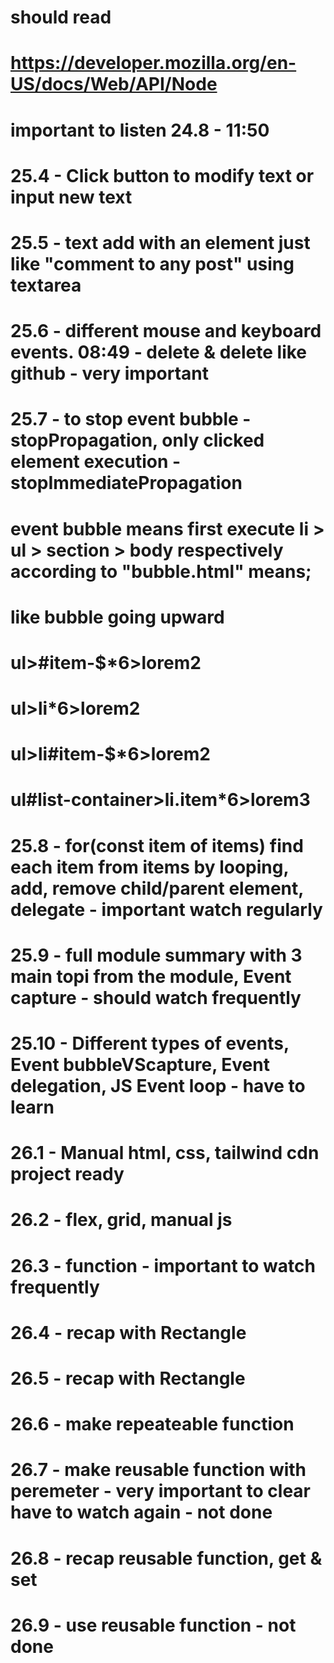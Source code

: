 

<!-- i'm using a github, i want to work on same repo on my 2 pc simultaneously what will be the code for second pc -->

<!-- To work on the same GitHub repository from two different PCs simultaneously, you need to follow a few steps to ensure that changes are synchronized properly between the two machines. Here's a general workflow: -->


<!-- Setup on the First PC -->

<!-- git clone https://github.com/username/repository.git -->

<!-- git add . -->
<!-- git commit -m "Your commit message" -->
<!-- git push origin main  # or the appropriate branch -->



<!-- Setup on the Second PC -->

<!-- git clone https://github.com/username/repository.git -->

<!-- git config --global user.name "Your Name" -->
<!-- git config --global user.email "your-email@example.com" -->

<!-- git pull origin main  # or the appropriate branch -->


<!-- git add . -->
<!-- git commit -m "Your commit message" -->
<!-- git push origin main  # or the appropriate branch -->

<!-- git status -->
<!-- git log -->



# should read
# https://developer.mozilla.org/en-US/docs/Web/API/Node

# important to listen 24.8 - 11:50

# 25.4 - Click button to modify text or input new text

# 25.5 - text add with an element just like "comment to any post" using textarea

# 25.6 - different mouse and keyboard events. 08:49 - delete & delete like github - very important

# 25.7 - to stop event bubble - stopPropagation, only clicked element execution - stopImmediatePropagation 
# event bubble means first execute li > ul > section > body respectively according to "bubble.html" means;
# like bubble going upward


# ul>#item-$*6>lorem2
# ul>li*6>lorem2

# ul>li#item-$*6>lorem2
# ul#list-container>li.item*6>lorem3

# 25.8 - for(const item of items) find each item from items by looping, add, remove child/parent element, delegate - important watch regularly

# 25.9 - full module summary with 3 main topi from the module, Event capture - should watch frequently

# 25.10 - Different types of events, Event bubbleVScapture, Event delegation, JS Event loop - have to learn

# 26.1 - Manual html, css, tailwind cdn project ready
# 26.2 - flex, grid, manual js
# 26.3 - function - important to watch frequently
# 26.4 - recap with Rectangle
# 26.5 - recap with Rectangle
# 26.6 - make repeateable function
# 26.7 - make reusable function with peremeter - very important to clear have to watch again - not done
# 26.8 - recap reusable function, get & set  
# 26.9 - use reusable function - not done

